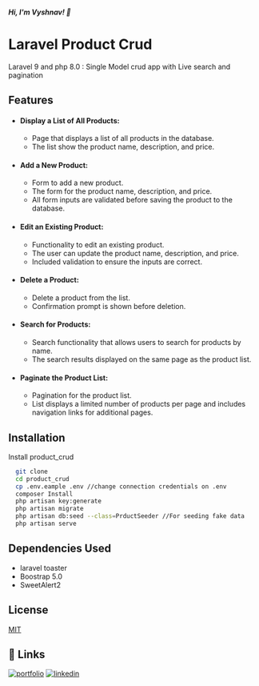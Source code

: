 
##### Hi, I'm Vyshnav! 👋


# Laravel Product Crud 
Laravel 9 and php 8.0 : Single Model crud app with Live search and pagination 


## Features

- #### Display a List of All Products:
  - Page that displays a list of all products in the database.
  - The list show the product name, description, and price.
- #### Add a New Product:
  - Form to add a new product.
  - The form for the product name, description, and price.
  - All form inputs are validated before saving the product to the database.
- #### Edit an Existing Product:
  - Functionality to edit an existing product.
  - The user can update the product name, description, and price.
  - Included validation to ensure the inputs are correct.
- #### Delete a Product:
  - Delete a product from the list.
  - Confirmation prompt is shown before deletion.
- #### Search for Products:
  - Search functionality that allows users to search for products by name.
  - The search results displayed on the same page as the product list.
- #### Paginate the Product List:
  - Pagination for the product list.
  - List displays a limited number of products per page and includes navigation links for additional pages.

## Installation

Install product_crud 

```bash
  git clone 
  cd product_crud
  cp .env.eample .env //change connection credentials on .env
  composer Install
  php artisan key:generate
  php artisan migrate
  php artisan db:seed --class=PrductSeeder //For seeding fake data
  php artisan serve
```
    
## Dependencies  Used
  - laravel toaster
  - Boostrap 5.0
  - SweetAlert2
  
## License

[MIT](https://choosealicense.com/licenses/mit/)


## 🔗 Links
[![portfolio](https://img.shields.io/badge/my_portfolio-000?style=for-the-badge&logo=ko-fi&logoColor=white)](https://vyshnav.web.app/)
[![linkedin](https://img.shields.io/badge/linkedin-0A66C2?style=for-the-badge&logo=linkedin&logoColor=white)](https://www.linkedin.com/in/vyshnav-alppara/)


